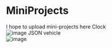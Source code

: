 # MiniProjects
I hope to upload mini-projects here
Clock <br/>
![image](https://github.com/ImalKesara/MiniProjects/assets/136368707/7ccf30d0-ba83-43fa-bdff-b454b68ba98a)
JSON vehicle <br/>
![image](https://github.com/ImalKesara/MiniProjects/assets/136368707/64bd1ce1-2607-43a3-abaa-46e6327d0b70)


